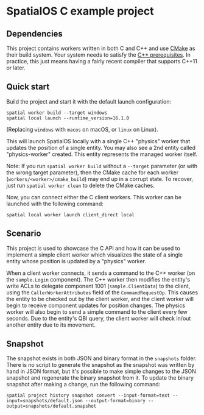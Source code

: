 # SpatialOS C example project

## Dependencies

This project contains workers written in both C and C++ and use [CMake](https://cmake.org/download/)
as their build system. Your system needs to satisfy the
[C++ prerequisites](https://docs.improbable.io/reference/latest/cppsdk/setting-up#prerequisites).
In practice, this just means having a fairly recent compiler that supports C++11 or later.

## Quick start

Build the project and start it with the default launch configuration:

```
spatial worker build --target windows
spatial local launch --runtime_version=16.1.0
```

(Replacing `windows` with `macos` on macOS, or `linux` on Linux).

This will launch SpatialOS locally with a single C++ "physics" worker that updates the position of
a single entity. You may also see a 2nd entity called "physics-worker" created. This entity
represents the managed worker itself.

Note: If you run `spatial worker build` without a `--target` parameter (or with the wrong target
parameter), then the CMake cache for each worker (`workers/<worker>/cmake_build`) may end up in
a corrupt state. To recover, just run `spatial worker clean` to delete the CMake caches.

Now, you can connect either  the C client workers. This worker can be
launched with the following command:

```
spatial local worker launch client_direct local
```

## Scenario

This project is used to showcase the C API and how it can be used to implement a simple client
worker which visualizes the state of a single entity whose position is updated by a "physics"
worker. 

When a client worker connects, it sends a command to the C++ worker (on the `sample.Login`
component). The C++ worker then modifies the entity's write ACLs to delegate component 1001
(`sample.ClientData`) to the client, using the `CallerWorkerAttributes` field of the
`CommandRequestOp`. This causes the entity to be checked out by the client worker, and the client
worker will begin to receive component updates for position changes. The physics worker will also
begin to send a simple command to the client every few seconds. Due to the entity's QBI query,
the client worker will check in/out another entity due to its movement.

## Snapshot

The snapshot exists in both JSON and binary format in the `snapshots` folder. There is no script
to generate the snapshot as the snapshot was written by hand in JSON format, but it's possible
to make simple changes to the JSON snapshot and regenerate the binary snapshot from it. To update the
binary snapshot after making a change, run the following command:

```
spatial project history snapshot convert --input-format=text --input=snapshots/default.json --output-format=binary --output=snapshots/default.snapshot
```

